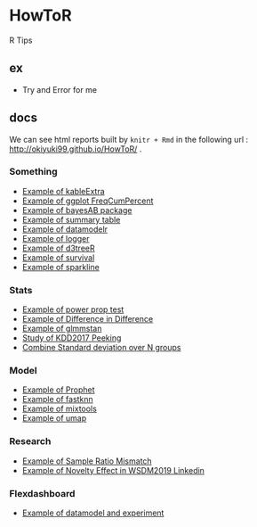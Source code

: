 # HowToR
R Tips 

## ex
- Try and Error for me

## docs
We can see html reports built by ```knitr + Rmd``` in the following url : http://okiyuki99.github.io/HowToR/ .

### Something
* [Example of kableExtra](http://okiyuki99.github.io/HowToR/ex_kableExtra.html)
* [Example of ggplot FreqCumPercent](http://okiyuki99.github.io/HowToR/ex_ggplot_FreqCumPercent.html)
* [Example of bayesAB package](http://okiyuki99.github.io/HowToR/ex_bayesianABTest.html)
* [Example of summary table](http://okiyuki99.github.io/HowToR/ex_summary_table.html)
* [Example of datamodelr](http://okiyuki99.github.io/HowToR/ex_datamodelr.html)
* [Example of logger](http://okiyuki99.github.io/HowToR/ex_logger.html)
* [Example of d3treeR](http://okiyuki99.github.io/HowToR/ex_d3treeR.html)
* [Example of survival](http://okiyuki99.github.io/HowToR/ex_survival.html)
* [Example of sparkline](http://okiyuki99.github.io/HowToR/ex_sparkline.html)

### Stats
* [Example of power prop test](http://okiyuki99.github.io/HowToR/ex_power_prop_test.html)
* [Example of Difference in Difference](http://okiyuki99.github.io/HowToR/ex_did.html)
* [Example of glmmstan](http://okiyuki99.github.io/HowToR/ex_glmmstan.html)
* [Study of KDD2017 Peeking](http://okiyuki99.github.io/HowToR/ex_kdd2017_peeking.html)
* [Combine Standard deviation over N groups](http://okiyuki99.github.io/HowToR/ex_sd_combine.html)

### Model
* [Example of Prophet](http://okiyuki99.github.io/HowToR/ex_prophet.html)
* [Example of fastknn](http://okiyuki99.github.io/HowToR/ex_fastknn.html)
* [Example of mixtools](http://okiyuki99.github.io/HowToR/ex_mixtools.html)
* [Example of umap](http://okiyuki99.github.io/HowToR/ex_umap.html)

### Research
* [Example of Sample Ratio Mismatch](http://okiyuki99.github.io/HowToR/ex_srm.html)
* [Example of Novelty Effect in WSDM2019 Linkedin](http://okiyuki99.github.io/HowToR/ex_wsdm2019.html)

### Flexdashboard
* [Example of datamodel and experiment](http://okiyuki99.github.io/HowToR/ex_flexdashboard_datamodel.html)

